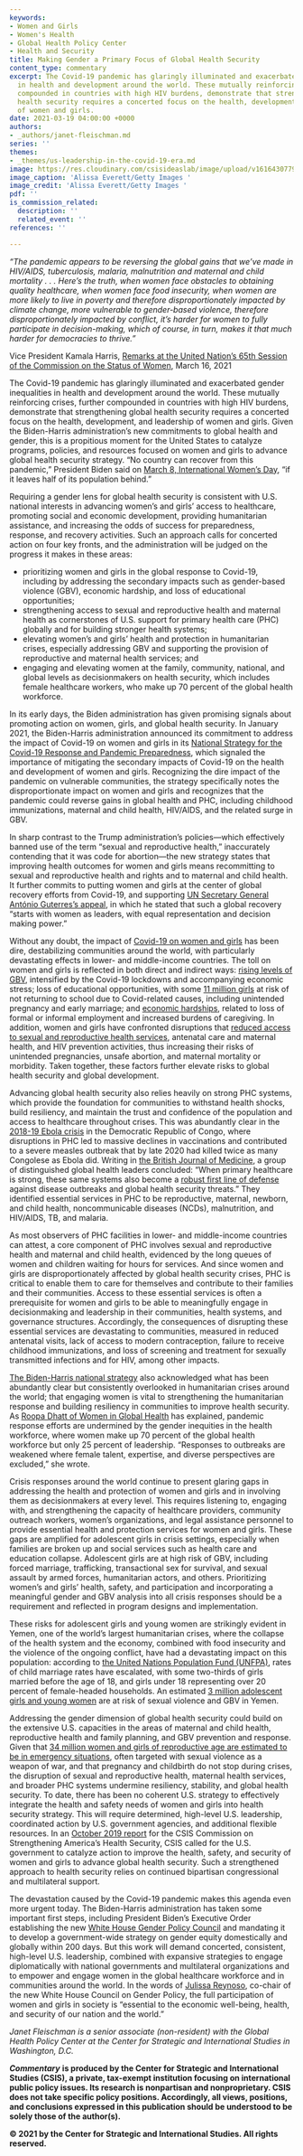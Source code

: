 ```yaml
---
keywords:
- Women and Girls
- Women's Health
- Global Health Policy Center
- Health and Security
title: Making Gender a Primary Focus of Global Health Security
content_type: commentary
excerpt: The Covid-19 pandemic has glaringly illuminated and exacerbated gender inequalities
  in health and development around the world. These mutually reinforcing crises, further
  compounded in countries with high HIV burdens, demonstrate that strengthening global
  health security requires a concerted focus on the health, development, and leadership
  of women and girls.
date: 2021-03-19 04:00:00 +0000
authors:
- _authors/janet-fleischman.md
series: ''
themes:
- _themes/us-leadership-in-the-covid-19-era.md
image: https://res.cloudinary.com/csisideaslab/image/upload/v1616430779/health-commission/GettyImages-1271526362_vupfht.jpg
image_caption: 'Alissa Everett/Getty Images '
image_credit: 'Alissa Everett/Getty Images '
pdf: ''
is_commission_related:
  description: ''
  related_event: ''
references: ''

---
```

_“The pandemic appears to be reversing the global gains that we’ve made in HIV/AIDS, tuberculosis, malaria, malnutrition and maternal and child mortality . . . Here’s the truth, when women face obstacles to obtaining quality healthcare, when women face food insecurity, when women are more likely to live in poverty and therefore disproportionately impacted by climate change, more vulnerable to gender-based violence, therefore disproportionately impacted by conflict, it’s harder for women to fully participate in decision-making, which of course, in turn, makes it that much harder for democracies to thrive.”_

Vice President Kamala Harris, [Remarks at the United Nation’s 65th Session of the Commission on the Status of Women](https://www.youtube.com/watch?v=rEICKYHuuH4&feature=youtu.be), March 16, 2021

The Covid-19 pandemic has glaringly illuminated and exacerbated gender inequalities in health and development around the world. These mutually reinforcing crises, further compounded in countries with high HIV burdens, demonstrate that strengthening global health security requires a concerted focus on the health, development, and leadership of women and girls. Given the Biden-Harris administration’s new commitments to global health and gender, this is a propitious moment for the United States to catalyze programs, policies, and resources focused on women and girls to advance global health security strategy. “No country can recover from this pandemic,” President Biden said on [March 8, International Women’s Day](https://www.whitehouse.gov/briefing-room/statements-releases/2021/03/08/statement-by-president-biden-on-international-womens-day/), “if it leaves half of its population behind.”

Requiring a gender lens for global health security is consistent with U.S. national interests in advancing women’s and girls’ access to healthcare, promoting social and economic development, providing humanitarian assistance, and increasing the odds of success for preparedness, response, and recovery activities. Such an approach calls for concerted action on four key fronts, and the administration will be judged on the progress it makes in these areas:

* prioritizing women and girls in the global response to Covid-19, including by addressing the secondary impacts such as gender-based violence (GBV), economic hardship, and loss of educational opportunities;
* strengthening access to sexual and reproductive health and maternal health as cornerstones of U.S. support for primary health care (PHC) globally and for building stronger health systems;
* elevating women’s and girls’ health and protection in humanitarian crises, especially addressing GBV and supporting the provision of reproductive and maternal health services; and
* engaging and elevating women at the family, community, national, and global levels as decisionmakers on health security, which includes female healthcare workers, who make up 70 percent of the global health workforce.

In its early days, the Biden administration has given promising signals about promoting action on women, girls, and global health security. In January 2021, the Biden-Harris administration announced its commitment to address the impact of Covid-19 on women and girls in its [National Strategy for the Covid-19 Response and Pandemic Preparedness](https://www.whitehouse.gov/wp-content/uploads/2021/01/National-Strategy-for-the-COVID-19-Response-and-Pandemic-Preparedness.pdf), which signaled the importance of mitigating the secondary impacts of Covid-19 on the health and development of women and girls. Recognizing the dire impact of the pandemic on vulnerable communities, the strategy specifically notes the disproportionate impact on women and girls and recognizes that the pandemic could reverse gains in global health and PHC, including childhood immunizations, maternal and child health, HIV/AIDS, and the related surge in GBV.

In sharp contrast to the Trump administration’s policies—which effectively banned use of the term “sexual and reproductive health,” inaccurately contending that it was code for abortion—the new strategy states that improving health outcomes for women and girls means recommitting to sexual and reproductive health and rights and to maternal and child health. It further commits to putting women and girls at the center of global recovery efforts from Covid-19, and supporting [UN Secretary General António Guterres’s appeal](https://www.un.org/en/un-coronavirus-communications-team/put-women-and-girls-centre-efforts-recover-covid-19), in which he stated that such a global recovery “starts with women as leaders, with equal representation and decision making power.”

Without any doubt, the impact of [Covid-19 on women and girls](https://www.csis.org/analysis/time-address-intersecting-crises-covid-19-hiv-and-gender-inequality) has been dire, destabilizing communities around the world, with particularly devastating effects in lower- and middle-income countries. The toll on women and girls is reflected in both direct and indirect ways: [rising levels of GBV](https://www.unwomen.org/en/news/in-focus/in-focus-gender-equality-in-covid-19-response/violence-against-women-during-covid-19), intensified by the Covid-19 lockdowns and accompanying economic stress; loss of educational opportunities, with some [11 million girls](https://en.unesco.org/covid19/educationresponse/girlseducation) at risk of not returning to school due to Covid-related causes, including unintended pregnancy and early marriage; and [economic hardships](https://www.unwomen.org/en/news/stories/2020/9/feature-covid-19-economic-impacts-on-women), related to loss of formal or informal employment and increased burdens of caregiving. In addition, women and girls have confronted disruptions that [reduced access to sexual and reproductive health services](https://www.thelancet.com/journals/lancet/article/PIIS0140-6736(20)31679-2/fulltext), antenatal care and maternal health, and HIV prevention activities, thus increasing their risks of unintended pregnancies, unsafe abortion, and maternal mortality or morbidity. Taken together, these factors further elevate risks to global health security and global development.

Advancing global health security also relies heavily on strong PHC systems, which provide the foundation for communities to withstand health shocks, build resiliency, and maintain the trust and confidence of the population and access to healthcare throughout crises. This was abundantly clear in the [2018-19 Ebola crisis](https://blogs.bmj.com/bmj/2020/10/26/a-safer-world-starts-with-strong-primary-healthcare/) in the Democratic Republic of Congo, where disruptions in PHC led to massive declines in vaccinations and contributed to a severe measles outbreak that by late 2020 had killed twice as many Congolese as Ebola did. Writing in [the British Journal of Medicine](https://blogs.bmj.com/bmj/2020/10/26/a-safer-world-starts-with-strong-primary-healthcare/), a group of distinguished global health leaders concluded: “When primary healthcare is strong, these same systems also become a [robust first line of defense](https://www.who.int/docs/default-source/primary-health-care-conference/emergencies.pdf?sfvrsn=687d4d8d_2) against disease outbreaks and global health security threats.” They identified essential services in PHC to be reproductive, maternal, newborn, and child health, noncommunicable diseases (NCDs), malnutrition, and HIV/AIDS, TB, and malaria.

As most observers of PHC facilities in lower- and middle-income countries can attest, a core component of PHC involves sexual and reproductive health and maternal and child health, evidenced by the long queues of women and children waiting for hours for services. And since women and girls are disproportionately affected by global health security crises, PHC is critical to enable them to care for themselves and contribute to their families and their communities. Access to these essential services is often a prerequisite for women and girls to be able to meaningfully engage in decisionmaking and leadership in their communities, health systems, and governance structures. Accordingly, the consequences of disrupting these essential services are devastating to communities, measured in reduced antenatal visits, lack of access to modern contraception, failure to receive childhood immunizations, and loss of screening and treatment for sexually transmitted infections and for HIV, among other impacts.

[The Biden-Harris national strategy](https://www.whitehouse.gov/wp-content/uploads/2021/01/National-Strategy-for-the-COVID-19-Response-and-Pandemic-Preparedness.pdf) also acknowledged what has been abundantly clear but consistently overlooked in humanitarian crises around the world; that engaging women is vital to strengthening the humanitarian response and building resiliency in communities to improve health security. As [Roopa Dhatt of Women in Global Health](https://www.devex.com/news/opinion-global-health-security-depends-on-women-96861) has explained, pandemic response efforts are undermined by the gender inequities in the health workforce, where women make up 70 percent of the global health workforce but only 25 percent of leadership. “Responses to outbreaks are weakened where female talent, expertise, and diverse perspectives are excluded,” she wrote.

Crisis responses around the world continue to present glaring gaps in addressing the health and protection of women and girls and in involving them as decisionmakers at every level. This requires listening to, engaging with, and strengthening the capacity of healthcare providers, community outreach workers, women’s organizations, and legal assistance personnel to provide essential health and protection services for women and girls. These gaps are amplified for adolescent girls in crisis settings, especially when families are broken up and social services such as health care and education collapse. Adolescent girls are at high risk of GBV, including forced marriage, trafficking, transactional sex for survival, and sexual assault by armed forces, humanitarian actors, and others. Prioritizing women’s and girls’ health, safety, and participation and incorporating a meaningful gender and GBV analysis into all crisis responses should be a requirement and reflected in program designs and implementation.

These risks for adolescent girls and young women are strikingly evident in Yemen, one of the world’s largest humanitarian crises, where the collapse of the health system and the economy, combined with food insecurity and the violence of the ongoing conflict, have had a devastating impact on this population: according to [the United Nations Population Fund (UNFPA)](https://reliefweb.int/report/yemen/yemen-cry-help), rates of child marriage rates have escalated, with some two-thirds of girls married before the age of 18, and girls under 18 representing over 20 percent of female-headed households. An estimated [3 million adolescent girls and young women](https://www.rescue.org/sites/default/files/document/3550/yemenwomenandgirlspolicybrieffinalreadyfordissemination.pdf) are at risk of sexual violence and GBV in Yemen.

Addressing the gender dimension of global health security could build on the extensive U.S. capacities in the areas of maternal and child health, reproductive health and family planning, and GBV prevention and response. Given that [34 million women and girls of reproductive age are estimated to be in emergency situations](https://reliefweb.int/report/world/unfpa-humanitarian-action-2019-overview), often targeted with sexual violence as a weapon of war, and that pregnancy and childbirth do not stop during crises, the disruption of sexual and reproductive health, maternal health services, and broader PHC systems undermine resiliency, stability, and global health security. To date, there has been no coherent U.S. strategy to effectively integrate the health and safety needs of women and girls into health security strategy. This will require determined, high-level U.S. leadership, coordinated action by U.S. government agencies, and additional flexible resources. In an [October 2019 report](https://csis-website-prod.s3.amazonaws.com/s3fs-public/publication/191029_WomenGirlsCrisis.pdf) for the CSIS Commission on Strengthening America’s Health Security, CSIS called for the U.S. government to catalyze action to improve the health, safety, and security of women and girls to advance global health security. Such a strengthened approach to health security relies on continued bipartisan congressional and multilateral support.

The devastation caused by the Covid-19 pandemic makes this agenda even more urgent today. The Biden-Harris administration has taken some important first steps, including President Biden’s Executive Order establishing the new [White House Gender Policy Council](https://www.whitehouse.gov/briefing-room/presidential-actions/2021/03/08/executive-order-on-establishment-of-the-white-house-gender-policy-council/) and mandating it to develop a government-wide strategy on gender equity domestically and globally within 200 days. But this work will demand concerted, consistent, high-level U.S. leadership, combined with expansive strategies to engage diplomatically with national governments and multilateral organizations and to empower and engage women in the global healthcare workforce and in communities around the world. In the words of [Julissa Reynoso](https://www.npr.org/2021/03/08/974655385/biden-will-establish-a-gender-policy-council-within-the-white-house), co-chair of the new White House Council on Gender Policy, the full participation of women and girls in society is “essential to the economic well-being, health, and security of our nation and the world.”

_Janet Fleischman is a senior associate (non-resident) with the Global Health Policy Center at the Center for Strategic and International Studies in Washington, D.C._

**_Commentary_** **is produced by the Center for Strategic and International Studies (CSIS), a private, tax-exempt institution focusing on international public policy issues. Its research is nonpartisan and nonproprietary. CSIS does not take specific policy positions. Accordingly, all views, positions, and conclusions expressed in this publication should be understood to be solely those of the author(s).**

**© 2021 by the Center for Strategic and International Studies. All rights reserved.**
